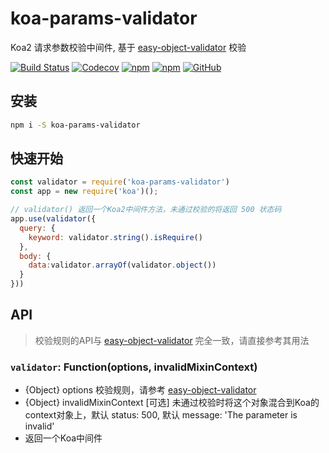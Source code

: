 # koa-params-validator
Koa2 请求参数校验中间件, 基于 [easy-object-validator](https://github.com/peakchen90/easy-object-validator) 校验

[![Build Status](https://travis-ci.org/peakchen90/koa-params-validator.svg?branch=master)](https://travis-ci.org/peakchen90/koa-params-validator)
[![Codecov](https://img.shields.io/codecov/c/github/peakchen90/koa-params-validator.svg)](https://codecov.io/gh/peakchen90/koa-params-validator)
[![npm](https://img.shields.io/npm/v/koa-params-validator.svg)](https://www.npmjs.com/package/koa-params-validator)
[![npm](https://img.shields.io/npm/dt/koa-params-validator.svg)](https://www.npmjs.com/package/koa-params-validator)
[![GitHub](https://img.shields.io/github/license/mashape/apistatus.svg)](https://github.com/peakchen90/koa-params-validator/blob/master/LICENSE)


## 安装
```bash
npm i -S koa-params-validator
```

## 快速开始
```js
const validator = require('koa-params-validator')
const app = new require('koa')();

// validator() 返回一个Koa2中间件方法，未通过校验的将返回 500 状态码
app.use(validator({
  query: {
    keyword: validator.string().isRequire()
  },
  body: {
    data:validator.arrayOf(validator.object())
  }
}))

```

## API
> 校验规则的API与 [easy-object-validator](https://github.com/peakchen90/easy-object-validator) 完全一致，请直接参考其用法

### **`validator`: Function(options, invalidMixinContext)**
  - {Object} options 校验规则，请参考 [easy-object-validator](https://github.com/peakchen90/easy-object-validator)
  - {Object} invalidMixinContext [可选] 未通过校验时将这个对象混合到Koa的context对象上，默认 status: 500, 默认 message: 'The parameter is invalid'
  - 返回一个Koa中间件


